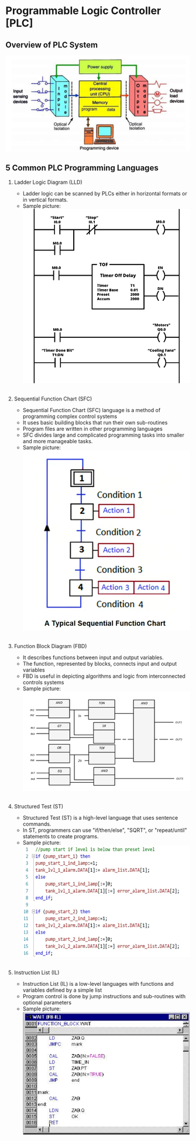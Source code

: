 # Programmable Logic Controller [PLC]

## Overview of PLC System

<img src="images/PLC_System.png" alt="PLC System Overview">

<br>

## 5 Common PLC Programming Languages

1) Ladder Logic Diagram (LLD)
    - Ladder logic can be scanned by PLCs either in horizontal formats or in vertical formats.
    - Sample picture: <br>
        <img src="images/Ladder_Logic_Diagram_Sample.png" alt="Ladder Logic Diagram Sample">
        
    <br>

2) Sequential Function Chart (SFC)
    - Sequential Function Chart (SFC) language is a method of programming complex control systems
    - It uses basic building blocks that run their own sub-routines
    - Program files are written in other programming languages
    - SFC divides large and complicated programming tasks into smaller and more manageable tasks.
    - Sample picture: <br>
        <img src="images/Sequential_Function_Chart_Sample.png" alt="Sequential Function Chart Sample">

    <br>

3) Function Block Diagram (FBD)
    - It describes functions between input and output variables.
    - The function, represented by blocks, connects input and output variables
    - FBD is useful in depicting algorithms and logic from interconnected controls systems
    - Sample picture: <br>
        <img src="images/Function_Block_Diagram_Sample.png" alt="Function Block Diagram Sample">

    <br>

4) Structured Test (ST)
    - Structured Test (ST) is a high-level language that uses sentence commands.
    - In ST, programmers can use "if/then/else", "SQRT", or "repeat/until" statements to create programs.
    - Sample picture: <br>
        <img src="images/Structured_Test_Sample.png" alt="Structured Test Sample">

    <br>

5) Instruction List (IL)
    - Instruction List (IL) is a low-level languages with functions and variables defined by a simple list
    - Program control is done by jump instructions and sub-routines with optional parameters
    - Sample picture: <br>
        <img src="images/Instruction_List_Sample.png" alt="Instruction List Sample">

    <br>

